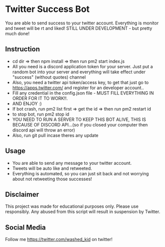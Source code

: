 # Twitter Success Bot

You are able to send success to your twitter account. Everything is monitor and tweet will be rt and liked!
STILL UNDER DEVELOPMENT - but pretty much done!

## Instruction

- cd dir => then npm install => then run pm2 start index.js
- All you need is a discord application token for your server. Just put a random bot into your server and everything will take effect under "success" (without quotes) channel
- Also, you need a twitter api token/access key, to get that just go to https://apps.twitter.com/ and register for an developer account..
- Fill any credential in the config.json file - MUST FILL EVERYTHING IN ORDER FOR IT TO WORK!!.
- AND ENJOY :)
- If bot crash, run pm2 list first => get the id => then run pm2 restart id
- to stop bot, run pm2 stop id
- YOU NEED TO RUN A SERVER TO KEEP THIS BOT ALIVE, THIS IS BECAUSE OF DISCORD API...(so if you closed your computer then discord api will throw an error)
- Also, run git pull incase theres any update

## Usage

- You are able to send any message to your twitter account.
- Tweets will be auto like and retweeted.
- Everything is automated, so you can just sit back and not worrying about not retweeting those successes!

## Disclaimer

This project was made for educational purposes only. Please use responsibly. Any abused from this script will result in suspension by Twitter.

## Social Media

Follow me https://twitter.com/washed_kid on twitter!
